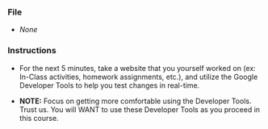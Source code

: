 ### File

* *None*

### Instructions

* For the next 5 minutes, take a website that you yourself worked on (ex: In-Class activities, homework assignments, etc.), and utilize the Google Developer Tools to help you test changes in real-time.

* **NOTE:** Focus on getting more comfortable using the Developer Tools. Trust us. You will WANT to use these Developer Tools as you proceed in this course. 
